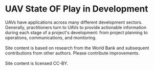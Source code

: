 # UAV State OF Play in Development
UAVs have applications across many different development sectors. Generally, practitioners turn to UAVs to provide actionable information during each stage of a project's development: from project planning to operations, communications, and monitoring. <br/><br/>
Site content is based on research from the World Bank and subsequent contributions from other authors. Please contribute improvements.<br/><br/>
Site content is licensed CC-BY.
